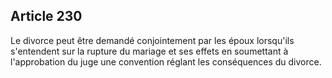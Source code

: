Article 230
----
Le divorce peut être demandé conjointement par les époux lorsqu'ils s'entendent
sur la rupture du mariage et ses effets en soumettant à l'approbation du juge
une convention réglant les conséquences du divorce.
